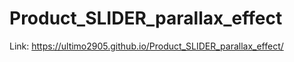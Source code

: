 # Product_SLIDER_parallax_effect
Link: https://ultimo2905.github.io/Product_SLIDER_parallax_effect/
